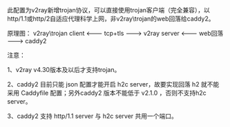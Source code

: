 此配置为v2ray新增trojan协议，可以直接使用trojan客户端（完全兼容），以http/1.1或http/2自适应代理科学上网，非v2ray\trojan的web回落给caddy2。

原理图：
v2ray\trojan client <--- tcp+tls ---> v2ray server <--- web回落 ---> caddy2

注意：

1、v2ray v4.30版本及以后才支持trojan。

2、caddy2 目前只能 json 配置才能开启 h2c server，故要实现回落 h2 就不能采用 Caddyfile 配置；另外caddy2 版本不能低于 v2.1.0 ，否则不支持h2c server。

3、caddy2 支持 http/1.1 server 与 h2c server 共用一个端口。
